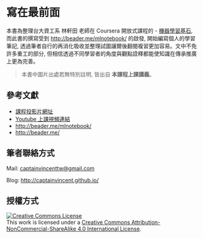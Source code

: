 # 寫在最前面
本書為整理台大資工系 林軒田 老師在 Coursera 開放式課程的 - [機器學習基石](https://www.coursera.org/course/ntumlone), 而此書的撰寫受到 http://beader.me/mlnotebook/ 的啟發, 開始編寫個人的學習筆記, 透過筆者自行的再消化吸收並整理試圖讓爾後翻閱複習更加容易。文中不免許多重工的部分, 但相信透過不同學習者的角度與觀點詮釋都能使知識在傳承推廣上更為完善。

> 本書中圖片出處若無特別註明, 皆出自 **本課程上課講義**。

## 參考文獻
* [課程投影片網址](http://www.csie.ntu.edu.tw/~htlin/mooc/)
* [Youtube 上課視頻連結](https://www.youtube.com/playlist?list=PLXVfgk9fNX2I7tB6oIINGBmW50rrmFTqf)
* http://beader.me/mlnotebook/
* http://beader.me/

## 筆者聯絡方式
Mail: [captainvincenttw@gmail.com](mailto:captainvincenttw@gmail.com)

Blog: http://captainvincent.github.io/


## 授權方式
<a rel="license" href="http://creativecommons.org/licenses/by-nc-sa/4.0/"><img alt="Creative Commons License" style="border-width:0" src="https://i.creativecommons.org/l/by-nc-sa/4.0/88x31.png" /></a><br />This work is licensed under a <a rel="license" href="http://creativecommons.org/licenses/by-nc-sa/4.0/">Creative Commons Attribution-NonCommercial-ShareAlike 4.0 International License</a>.
